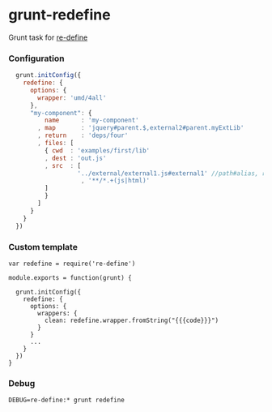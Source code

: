 # grunt-redefine
Grunt task for [re-define](https://github.com/damianbaar/re-define)

### Configuration
```js
  grunt.initConfig({
    redefine: {
      options: {
        wrapper: 'umd/4all'
      },
      "my-component": {
          name      : 'my-component'
        , map       : 'jquery#parent.$,external2#parent.myExtLib'
        , return    : 'deps/four'
        , files: [
          { cwd  : 'examples/first/lib'
          , dest : 'out.js'
          , src  : [ 
                   '../external/external1.js#external1' //path#alias, relative to cwd
                    , '**/*.+(js|html)'
          ]
          }
        ]
      }
    }
  })
```

### Custom template
```
var redefine = require('re-define')

module.exports = function(grunt) {

  grunt.initConfig({
    redefine: {
      options: {
        wrappers: {
          clean: redefine.wrapper.fromString("{{{code}}}")
        }
      }
      ...
    }
  })
}
```

### Debug
`DEBUG=re-define:* grunt redefine`


